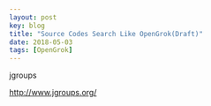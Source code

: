 ```yaml
---
layout: post
key: blog
title: "Source Codes Search Like OpenGrok(Draft)"
date: 2018-05-03
tags: [OpenGrok]
---
```


>

jgroups

http://www.jgroups.org/
